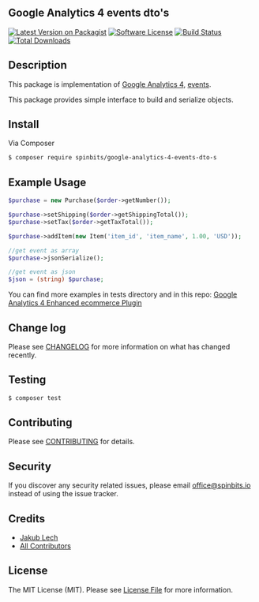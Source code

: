 ## Google Analytics 4 events dto's

[![Latest Version on Packagist][ico-version]][link-packagist]
[![Software License][ico-license]](LICENSE.md)
[![Build Status][ico-travis]][link-travis]
[![Total Downloads][ico-downloads]][link-downloads]

## Description

This package is implementation of [Google Analytics 4](https://developers.google.com/analytics/devguides/collection/ga4), [events](https://developers.google.com/analytics/devguides/collection/ga4/reference/events).

This package provides simple interface to build and serialize objects.

## Install

Via Composer

``` bash
$ composer require spinbits/google-analytics-4-events-dto-s
```

## Example Usage

``` php
$purchase = new Purchase($order->getNumber());

$purchase->setShipping($order->getShippingTotal());
$purchase->setTax($order->getTaxTotal());

$purchase->addItem(new Item('item_id', 'item_name', 1.00, 'USD'));

//get event as array
$purchase->jsonSerialize();

//get event as json
$json = (string) $purchase;
```

You can find more examples in tests directory and in this repo: [Google Analytics 4 Enhanced ecommerce Plugin](https://github.com/spinbits/sylius-google-analytics-plugin)

## Change log

Please see [CHANGELOG](CHANGELOG.md) for more information on what has changed recently.

## Testing

``` bash
$ composer test
```

## Contributing

Please see [CONTRIBUTING](CONTRIBUTING.md) for details.

## Security

If you discover any security related issues, please email office@spinbits.io instead of using the issue tracker.

## Credits

- [Jakub Lech][link-author]
- [All Contributors][link-contributors]

## License

The MIT License (MIT). Please see [License File](LICENSE.md) for more information.

[ico-version]: https://img.shields.io/packagist/v/spinbits/google-analytics-4-events-dto-s.svg?style=flat-square
[ico-license]: https://img.shields.io/badge/license-MIT-brightgreen.svg?style=flat-square
[ico-travis]: https://img.shields.io/travis/spinbits/google-analytics-4-events-dto-s/master.svg?style=flat-square
[ico-scrutinizer]: https://img.shields.io/scrutinizer/coverage/g/spinbits/google-analytics-4-events-dto-s.svg?style=flat-square
[ico-code-quality]: https://img.shields.io/scrutinizer/g/spinbits/google-analytics-4-events-dto-s.svg?style=flat-square
[ico-downloads]: https://img.shields.io/packagist/dt/spinbits/google-analytics-4-events-dto-s.svg?style=flat-square

[link-packagist]: https://packagist.org/packages/spinbits/google-analytics-4-events-dto-s
[link-travis]: https://travis-ci.org/spinbits/google-analytics-4-events-dto-s
[link-scrutinizer]: https://scrutinizer-ci.com/g/spinbits/google-analytics-4-events-dto-s/code-structure
[link-code-quality]: https://scrutinizer-ci.com/g/spinbits/google-analytics-4-events-dto-s
[link-downloads]: https://packagist.org/packages/spinbits/google-analytics-4-events-dto-s
[link-author]: https://github.com/spinbits
[link-contributors]: ../../contributors

